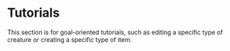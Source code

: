 # Tutorials

This section is for goal-oriented tutorials, such as editing a specific type of creature or creating a specific type of item.